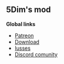 ## **5Dim's mod**

**Global links**
- [Patreon](https://www.patreon.com/5Dim)
- [Download](https://mods.factorio.com/mods/McGuten)
- [Iusses](https://github.com/McGuten/5DimsFactorioMods/issues)
- [Discord comunity](https://discord.gg/CTEMFd9)
